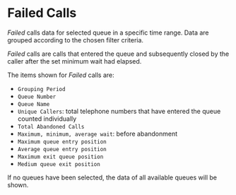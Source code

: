# Failed Calls

*Failed* calls data for selected queue in a specific time range.
Data are grouped according to the chosen filter criteria.

*Failed* calls are calls that entered the queue and subsequently 
closed by the caller after the set minimum wait had elapsed.

The items shown for *Failed* calls are:

- `Grouping Period`
- `Queue Number`
- `Queue Name`
- `Unique Callers`: total telephone numbers that have entered the queue
counted individually
- `Total Abandoned Calls`
- `Maximum, minimum, average wait`: before abandonment
- `Maximum queue entry position`
- `Average queue entry position`
- `Maximum exit queue position`
- `Medium queue exit position`

If no queues have been selected, the data of all available queues will 
be shown.
